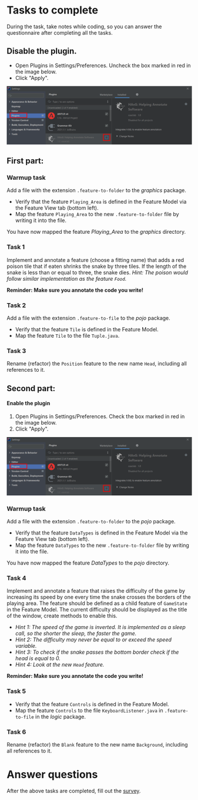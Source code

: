 # Tasks to complete

During the task, take notes while coding, so you can answer the questionnaire after completing all the tasks.

## Disable the plugin.
* Open Plugins in Settings/Preferences. Uncheck the box marked in red in the image below.
* Click "Apply".

![](./enable.png)

## First part:

### Warmup task

Add a file with the extension `.feature-to-folder` to the *graphics* package.
* Verify that the feature `Playing_Area` is defined in the Feature Model via the Feature View tab (bottom left).
* Map the feature `Playing_Area` to the new `.feature-to-folder` file by writing it into the file.

You have now mapped the feature *Playing_Area* to the *graphics* directory.

### Task 1

Implement and annotate a feature (choose a fitting name) that adds a red poison tile that if eaten shrinks the snake
by three tiles. If the length of the snake is less than or equal to three, the snake dies. *Hint: The poison would 
follow similar implementation as the feature `Food`.*

**Reminder: Make sure you annotate the code you write!**

### Task 2

Add a file with the extension `.feature-to-file` to the *pojo* package.
* Verify that the feature `Tile` is defined in the Feature Model.
* Map the feature `Tile` to the file `Tuple.java`.

### Task 3

Rename (refactor) the `Position` feature to the new name `Head`, including all references to it.

## Second part:

#### Enable the plugin

1. Open Plugins in Settings/Preferences. Check the box marked in red in the image below.
2. Click "Apply".
    
![](./enable.png)

### Warmup task

Add a file with the extension `.feature-to-folder` to the *pojo* package.
* Verify that the feature `DataTypes` is defined in the Feature Model via the Feature View tab (bottom left).
* Map the feature `DataTypes` to the new `.feature-to-folder` file by writing it into the file.

You have now mapped the feature *DataTypes* to the *pojo* directory.

### Task 4

Implement and annotate a feature that raises the difficulty of the game by increasing its speed by one every time the
snake crosses the borders of the playing area. The feature should be defined as a child feature of `GameState` in the
Feature Model. The current difficulty should be displayed as the title of the window, create methods to enable this.
* *Hint 1: The speed of the game is inverted. It is implemented as a sleep call, so the shorter the sleep, the faster the game.*
* *Hint 2: The difficulty may never be equal to or exceed the speed variable.*
* *Hint 3: To check if the snake passes the bottom border check if the head is equal to 0.*
* *Hint 4: Look at the new `Head` feature.*

**Reminder: Make sure you annotate the code you write!**

### Task 5

* Verify that the feature `Controls` is defined in the Feature Model.
* Map the feature `Controls` to the file `KeyboardListener.java` in `.feature-to-file` in the *logic* package.

### Task 6

Rename (refactor) the `Blank` feature to the new name `Background`, including all references to it.

# Answer questions
After the above tasks are completed, fill out the [survey](https://forms.gle/GDeFSyA9ZKico9KF6).